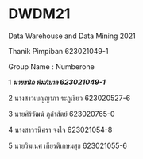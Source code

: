 # DWDM21
Data Warehouse and Data Mining 2021

Thanik Pimpiban 623021049-1 


Group Name : Numberone

1 **_นายธนิก พิมภิบาล 623021049-1_**

2 นางสาวเบญญาภา ระภูเขียว 623020527-6 

3 นายศิริวัฒน์ ภูลำสัตย์ 623020765-0

4 นางสาววนิศรา จงใจ 623021054-8

5 นายวิฆเนศ เกียรติเกษมสุข 623021055-6


